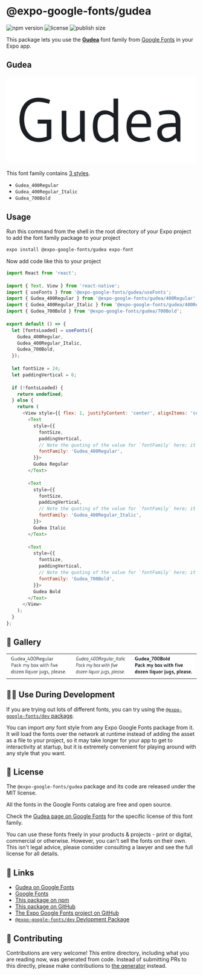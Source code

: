 # @expo-google-fonts/gudea

![npm version](https://flat.badgen.net/npm/v/@expo-google-fonts/gudea)
![license](https://flat.badgen.net/github/license/expo/google-fonts)
![publish size](https://flat.badgen.net/packagephobia/install/@expo-google-fonts/gudea)

This package lets you use the [**Gudea**](https://fonts.google.com/specimen/Gudea) font family from [Google Fonts](https://fonts.google.com/) in your Expo app.

## Gudea

![Gudea](./font-family.png)

This font family contains [3 styles](#-gallery).

- `Gudea_400Regular`
- `Gudea_400Regular_Italic`
- `Gudea_700Bold`

## Usage

Run this command from the shell in the root directory of your Expo project to add the font family package to your project
```sh
expo install @expo-google-fonts/gudea expo-font
```

Now add code like this to your project
```js
import React from 'react';

import { Text, View } from 'react-native';
import { useFonts } from '@expo-google-fonts/gudea/useFonts';
import { Gudea_400Regular } from '@expo-google-fonts/gudea/400Regular';
import { Gudea_400Regular_Italic } from '@expo-google-fonts/gudea/400Regular_Italic';
import { Gudea_700Bold } from '@expo-google-fonts/gudea/700Bold';

export default () => {
  let [fontsLoaded] = useFonts({
    Gudea_400Regular,
    Gudea_400Regular_Italic,
    Gudea_700Bold,
  });

  let fontSize = 24;
  let paddingVertical = 6;

  if (!fontsLoaded) {
    return undefined;
  } else {
    return (
      <View style={{ flex: 1, justifyContent: 'center', alignItems: 'center' }}>
        <Text
          style={{
            fontSize,
            paddingVertical,
            // Note the quoting of the value for `fontFamily` here; it expects a string!
            fontFamily: 'Gudea_400Regular',
          }}>
          Gudea Regular
        </Text>

        <Text
          style={{
            fontSize,
            paddingVertical,
            // Note the quoting of the value for `fontFamily` here; it expects a string!
            fontFamily: 'Gudea_400Regular_Italic',
          }}>
          Gudea Italic
        </Text>

        <Text
          style={{
            fontSize,
            paddingVertical,
            // Note the quoting of the value for `fontFamily` here; it expects a string!
            fontFamily: 'Gudea_700Bold',
          }}>
          Gudea Bold
        </Text>
      </View>
    );
  }
};

```

## 🔡 Gallery


||||
|-|-|-|
|![Gudea_400Regular](./Gudea_400Regular.ttf.png)|![Gudea_400Regular_Italic](./Gudea_400Regular_Italic.ttf.png)|![Gudea_700Bold](./Gudea_700Bold.ttf.png)||


## 👩‍💻 Use During Development

If you are trying out lots of different fonts, you can try using the [`@expo-google-fonts/dev` package](https://github.com/expo/google-fonts/tree/master/font-packages/dev#readme).

You can import *any* font style from any Expo Google Fonts package from it. It will load the fonts
over the network at runtime instead of adding the asset as a file to your project, so it may take longer
for your app to get to interactivity at startup, but it is extremely convenient
for playing around with any style that you want.

## 📖 License

The `@expo-google-fonts/gudea` package and its code are released under the MIT license.

All the fonts in the Google Fonts catalog are free and open source.

Check the [Gudea page on Google Fonts](https://fonts.google.com/specimen/Gudea) for the specific license of this font family.

You can use these fonts freely in your products & projects - print or digital, commercial or otherwise. However, you can't sell the fonts on their own. This isn't legal advice, please consider consulting a lawyer and see the full license for all details.

## 🔗 Links

- [Gudea on Google Fonts](https://fonts.google.com/specimen/Gudea)
- [Google Fonts](https://fonts.google.com/)
- [This package on npm](https://www.npmjs.com/package/@expo-google-fonts/gudea)
- [This package on GitHub](https://github.com/expo/google-fonts/tree/master/font-packages/gudea)
- [The Expo Google Fonts project on GitHub](https://github.com/expo/google-fonts)
- [`@expo-google-fonts/dev` Devlopment Package](https://github.com/expo/google-fonts/tree/master/font-packages/dev)

## 🤝 Contributing

Contributions are very welcome! This entire directory, including what you are reading now, was generated from code. Instead of submitting PRs to this directly, please make contributions to [the generator](https://github.com/expo/google-fonts/tree/master/packages/generator) instead.
